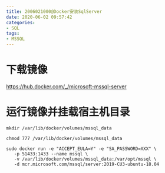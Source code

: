 ```yaml
---
title: 2006021000@Docker安装SqlServer
date: 2020-06-02 09:57:42
categories:
- SQL
tags:
- MSSQL
---
```

# 下载镜像
https://hub.docker.com/_/microsoft-mssql-server

# 运行镜像并挂载宿主机目录

```shell
mkdir /var/lib/docker/volumes/mssql_data

chmod 777 /var/lib/docker/volumes/mssql_data

sudo docker run -e "ACCEPT_EULA=Y" -e "SA_PASSWORD=XXX" \
   -p 51433:1433 --name mssql \
   -v /var/lib/docker/volumes/mssql_data:/var/opt/mssql \
   -d mcr.microsoft.com/mssql/server:2019-CU3-ubuntu-18.04
```